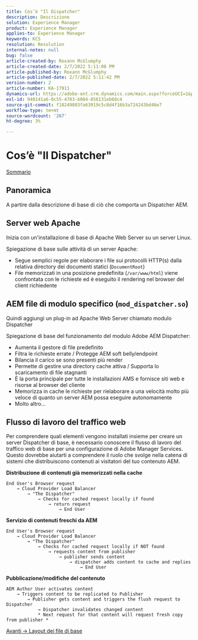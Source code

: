 ```yaml
---
title: Cos’è "Il Dispatcher"
description: Descrizione
solution: Experience Manager
product: Experience Manager
applies-to: Experience Manager
keywords: KCS
resolution: Resolution
internal-notes: null
bug: false
article-created-by: Roxann McGlumphy
article-created-date: 2/7/2022 5:11:06 PM
article-published-by: Roxann McGlumphy
article-published-date: 2/7/2022 5:11:42 PM
version-number: 2
article-number: KA-17911
dynamics-url: https://adobe-ent.crm.dynamics.com/main.aspx?forceUCI=1&pagetype=entityrecord&etn=knowledgearticle&id=35d146ef-3888-ec11-93b0-0022480837ff
exl-id: 940141a6-0c55-4783-b084-856131eb68c4
source-git-commit: f10249883fa63919c5c8d4f16b3a724243bd46e7
workflow-type: tm+mt
source-wordcount: '267'
ht-degree: 3%

---
```



# Cos’è &quot;Il Dispatcher&quot;

[Sommario](https://experienceleague.adobe.com/docs/experience-cloud-kcs/kbarticles/KA-17490.html)

## Panoramica

A partire dalla descrizione di base di ciò che comporta un Dispatcher AEM.

## Server web Apache

Inizia con un&#39;installazione di base di Apache Web Server su un server Linux.

Spiegazione di base sulle attività di un server Apache:

- Segue semplici regole per elaborare i file sui protocolli HTTP(s) dalla relativa directory dei documenti statici (`DocumentRoot`)
- File memorizzati in una posizione predefinita (`/var/www/html`) viene confrontata con le richieste ed è eseguito il rendering nel browser del client richiedente




## AEM file di modulo specifico (`mod_dispatcher.so`)

Quindi aggiungi un plug-in ad Apache Web Server chiamato modulo Dispatcher

Spiegazione di base del funzionamento del modulo Adobe AEM Dispatcher:

- Aumenta il gestore di file predefinito
- Filtra le richieste errate / Protegge AEM soft belly/endpoint
- Bilancia il carico se sono presenti più render
- Permette di gestire una directory cache attiva / Supporta lo scaricamento di file stagnanti
- È la porta principale per tutte le installazioni AMS e fornisce siti web e risorse al browser del cliente
- Memorizza in cache le richieste per rielaborare a una velocità molto più veloce di quanto un server AEM possa eseguire autonomamente
- Molto altro...

## Flusso di lavoro del traffico web

Per comprendere quali elementi vengono installati insieme per creare un server Dispatcher di base, è necessario conoscere il flusso di lavoro del traffico web di base per una configurazione di Adobe Manager Services.
Questo dovrebbe aiutarti a comprendere il ruolo che svolge nella catena di sistemi che distribuiscono contenuti ai visitatori del tuo contenuto AEM.

<b>Distribuzione di contenuti già memorizzati nella cache</b>

```
End User's Browser request 
    → Cloud Provider Load Balancer 
        → "The Dispatcher" 
            → Checks for cached request locally if found 
                → return request 
                    → End User
```

<b>Servizio di contenuti freschi da AEM</b>

```
End User's Browser request 
    → Cloud Provider Load Balancer 
        → "The Dispatcher" 
            → Checks for cached request locally if NOT found 
                → requests content from publisher 
                    → publisher sends content 
                        → dispatcher adds content to cache and replies 
                            → End User
```

<b>Pubblicazione/modifiche del contenuto</b>

```
AEM Author User activates content 
    → Triggers content to be replicated to Publisher 
        → Publisher gets content and triggers the flush request to Dispatcher 
            → Dispatcher invalidates changed content 
            * Next request for that content will request fresh copy from publisher *
```

[Avanti -> Layout dei file di base](https://experienceleague.adobe.com/docs/experience-cloud-kcs/kbarticles/KA-17502.html)
